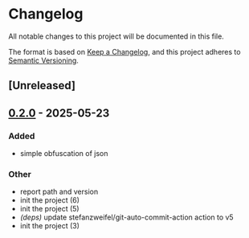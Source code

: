 # Changelog

All notable changes to this project will be documented in this file.

The format is based on [Keep a Changelog](https://keepachangelog.com/en/1.0.0/),
and this project adheres to [Semantic Versioning](https://semver.org/spec/v2.0.0.html).

## [Unreleased]

## [0.2.0](https://github.com/davidB/json-simple-obfuscator/compare/0.1.0...0.2.0) - 2025-05-23

### Added

- simple obfuscation of json

### Other

- report path and version
- init the project (6)
- init the project (5)
- *(deps)* update stefanzweifel/git-auto-commit-action action to v5
- init the project (3)
